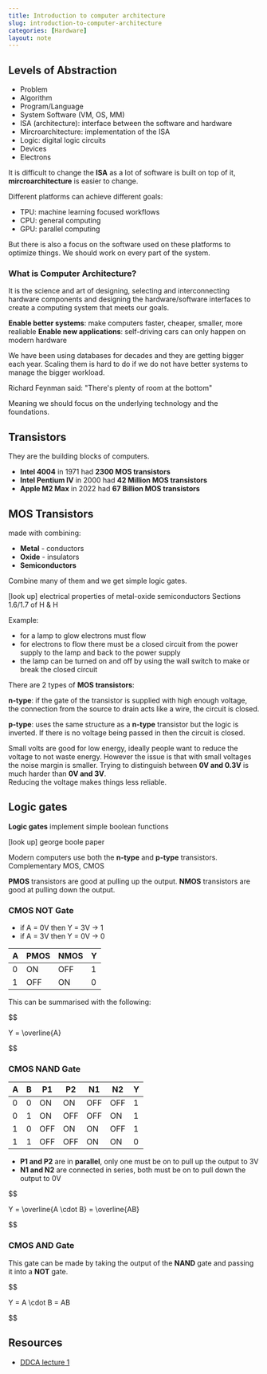 ```yaml
---
title: Introduction to computer architecture 
slug: introduction-to-computer-architecture
categories: [Hardware]
layout: note
---
```


## Levels of Abstraction

- Problem
- Algorithm
- Program/Language
- System Software (VM, OS, MM)
- ISA (architecture): interface between the software and hardware
- Mircroarchitecture: implementation of the ISA
- Logic: digital logic circuits
- Devices
- Electrons

It is difficult to change the **ISA** as a lot of software is built on top of it, 
**mircroarchitecture** is easier to change. 

Different platforms can achieve different goals:
- TPU: machine learning focused workflows
- CPU: general computing
- GPU: parallel computing

But there is also a focus on the software used on these platforms to optimize things.
We should work on every part of the system.

### What is Computer Architecture?
It is the science and art of designing, selecting and interconnecting hardware 
components and designing the hardware/software interfaces to create a computing 
system that meets our goals.

**Enable better systems**: make computers faster, cheaper, smaller, more realiable
**Enable new applications**: self-driving cars can only happen on modern hardware 

We have been using databases for decades and they are getting bigger each year. Scaling
them is hard to do if we do not have better systems to manage the bigger workload.

Richard Feynman said: "There's plenty of room at the bottom"

Meaning we should focus on the underlying technology and the foundations.

## Transistors
They are the building blocks of computers.
- **Intel 4004** in 1971 had **2300 MOS transistors**  
- **Intel Pentium IV** in 2000 had **42 Million MOS transistors**  
- **Apple M2 Max** in 2022 had **67 Billion MOS transistors**  

## MOS Transistors
made with combining:
- **Metal** - conductors
- **Oxide** - insulators 
- **Semiconductors**

Combine many of them and we get simple logic gates.
 
[look up]
electrical properties of metal-oxide semiconductors
Sections 1.6/1.7 of H & H

Example:
- for a lamp to glow electrons must flow 
- for electrons to flow there must be a closed circuit from the power supply to the 
  lamp and back to the power supply
- the lamp can be turned on and off by using the wall switch to make or break the 
  closed circuit

There are 2 types of **MOS transistors**:

**n-type**: if the gate of the transistor is supplied with high enough voltage, 
the connection from the source to drain acts like a wire, the circuit is closed.

**p-type**: uses the same structure as a **n-type** transistor but the logic is 
inverted. If there is no voltage being passed in then the circuit is closed.

Small volts are good for low energy, ideally people want to reduce the voltage to 
not waste energy.
However the issue is that with small voltages the noise margin is smaller. Trying 
to distinguish between **0V and 0.3V** is much harder than **0V and 3V**.   
Reducing the voltage makes things less reliable.

## Logic gates
**Logic gates** implement simple boolean functions 

[look up]
george boole paper

Modern computers use both the **n-type** and **p-type** transistors.
Complementary MOS, CMOS

**PMOS** transistors are good at pulling up the output. 
**NMOS** transistors are good at pulling down the output. 

### CMOS NOT Gate
- if A = 0V then Y = 3V -> 1
- if A = 3V then Y = 0V -> 0

| A | PMOS | NMOS | Y |
| - | - | - | - |
| 0 | ON | OFF | 1 |
| 1 | OFF | ON | 0 |

This can be summarised with the following:

$$

Y = \overline{A}

$$

### CMOS NAND Gate

| A | B | P1 | P2 | N1 | N2 | Y |
| - | - | - | - | - | - | - |
| 0 | 0 | ON | ON | OFF | OFF | 1 |
| 0 | 1 | ON | OFF | OFF | ON | 1 |
| 1 | 0 | OFF | ON | ON | OFF | 1 |
| 1 | 1 | OFF | OFF | ON | ON | 0 |

- **P1 and P2** are in **parallel**, only one must be on to pull up the output to 3V 
- **N1 and N2** are connected in series, both must be on to pull down the output to 0V

$$

Y = \overline{A \cdot B} = \overline{AB}

$$

### CMOS AND Gate

This gate can be made by taking the output of the **NAND** gate and passing it into 
a **NOT** gate. 

$$

Y = A \cdot B = AB

$$

## Resources
- [DDCA lecture 1](https://www.youtube.com/watch?v=ubhxKNlOlRg&list=PL5Q2soXY2Zi9Eo29LMgKVcaydS7V1zZW3&index=1) 
